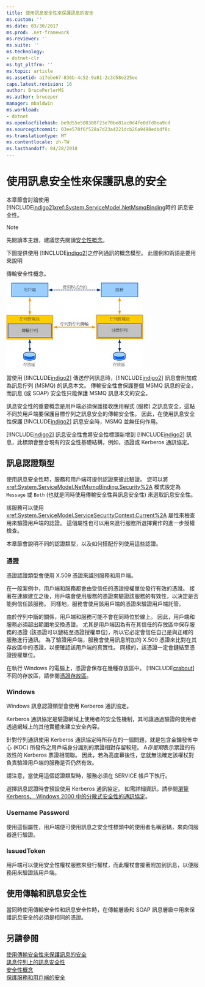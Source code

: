 ```yaml
---
title: 使用訊息安全性來保護訊息的安全
ms.custom: ''
ms.date: 03/30/2017
ms.prod: .net-framework
ms.reviewer: ''
ms.suite: ''
ms.technology:
- dotnet-clr
ms.tgt_pltfrm: ''
ms.topic: article
ms.assetid: a17ebe67-836b-4c52-9a81-2c3d58e225ee
caps.latest.revision: 16
author: BrucePerlerMS
ms.author: bruceper
manager: mbaldwin
ms.workload:
- dotnet
ms.openlocfilehash: be9d55e508308f23e70be81ac0d4fe0dfd0ea9cd
ms.sourcegitcommit: 03ee570f6f528a7d23a4221dcb26a9498edbdf8c
ms.translationtype: MT
ms.contentlocale: zh-TW
ms.lasthandoff: 04/28/2018
---
```

# <a name="securing-messages-using-message-security"></a>使用訊息安全性來保護訊息的安全
本章節會討論使用 [!INCLUDE[indigo2](../../../../includes/indigo2-md.md)]<xref:System.ServiceModel.NetMsmqBinding>時的  訊息安全性。  
  
> [!NOTE]
>  先閱讀本主題，建議您先閱讀[安全性概念](../../../../docs/framework/wcf/feature-details/security-concepts.md)。  
  
 下圖提供使用 [!INCLUDE[indigo2](../../../../includes/indigo2-md.md)]之佇列通訊的概念模型。 此圖例和術語是要用來說明  
  
 傳輸安全性概念。  
  
 ![排入佇列的應用程式圖表](../../../../docs/framework/wcf/feature-details/media/distributed-queue-figure.jpg "分散式佇列圖")  
  
 當使用 [!INCLUDE[indigo2](../../../../includes/indigo2-md.md)] 傳送佇列訊息時，[!INCLUDE[indigo2](../../../../includes/indigo2-md.md)] 訊息會附加成為訊息佇列 (MSMQ) 的訊息本文。 傳輸安全性會保護整個 MSMQ 訊息的安全，而訊息 (或 SOAP) 安全性只能保護 MSMQ 訊息本文的安全。  
  
 訊息安全性的重要概念是用戶端必須保護接收應用程式 (服務) 之訊息安全，這點不同於用戶端要保護目標佇列之訊息安全的傳輸安全性。 因此，在使用訊息安全性保護 [!INCLUDE[indigo2](../../../../includes/indigo2-md.md)] 訊息安全時，MSMQ 並無任何作用。  
  
 [!INCLUDE[indigo2](../../../../includes/indigo2-md.md)] 訊息安全性會將安全性標頭新增到 [!INCLUDE[indigo2](../../../../includes/indigo2-md.md)] 訊息，此標頭會整合現有的安全性基礎結構，例如，憑證或 Kerberos 通訊協定。  
  
## <a name="message-credential-type"></a>訊息認證類型  
 使用訊息安全性時，服務和用戶端可提供認證來彼此驗證。 您可以將 <xref:System.ServiceModel.NetMsmqBinding.Security%2A> 模式設定為 `Message` 或 `Both` (也就是同時使用傳輸安全性與訊息安全性) 來選取訊息安全性。  
  
 該服務可以使用 <xref:System.ServiceModel.ServiceSecurityContext.Current%2A> 屬性來檢查用來驗證用戶端的認證。 這個屬性也可以用來進行服務所選擇實作的進一步授權檢查。  
  
 本章節會說明不同的認證類型，以及如何搭配佇列使用這些認證。  
  
### <a name="certificate"></a>憑證  
 憑證認證類型會使用 X.509 憑證來識別服務和用戶端。  
  
 在一般案例中，用戶端和服務都會由受信任的憑證授權單位發行有效的憑證。 接著在連線建立之後，用戶端會使用服務的憑證來驗證該服務的有效性，以決定是否能夠信任該服務。 同樣地，服務會使用該用戶端的憑證來驗證用戶端託管。  
  
 由於佇列中斷的關係，用戶端和服務可能不會在同時位於線上。 因此，用戶端和服務必須超出範圍地交換憑證。 尤其是用戶端因為有在其信任的存放區中保存服務的憑證 (該憑證可以鏈結至憑證授權單位)，所以它必定會信任自己是與正確的服務進行通訊。 為了驗證用戶端，服務會使用訊息附加的 X.509 憑證來比對在其存放區中的憑證，以便確認該用戶端的真實性。 同樣的，該憑證一定會鏈結至憑證授權單位。  
  
 在執行 Windows 的電腦上，憑證會保存在幾種存放區中。 [!INCLUDE[crabout](../../../../includes/crabout-md.md)] 不同的存放區，請參閱[憑證存放區](http://go.microsoft.com/fwlink/?LinkId=87787)。  
  
### <a name="windows"></a>Windows  
 Windows 訊息認證類型會使用 Kerberos 通訊協定。  
  
 Kerberos 通訊協定是驗證網域上使用者的安全性機制，其可讓通過驗證的使用者透過網域上的其他實體來建立安全內容。  
  
 針對佇列通訊使用 Kerberos 通訊協定時所存在的一個問題，就是包含金鑰發佈中心 (KDC) 所發佈之用戶端身分識別的票證相對存留較短。 A*存留期*表示票證的有效性的 Kerberos 票證相關聯。 因此，若為高度幕後性，您就無法確定該權杖對負責驗證用戶端的服務是否仍然有效。  
  
 請注意，當使用這個認證類型時，服務必須在 SERVICE 帳戶下執行。  
  
 選擇訊息認證時會預設使用 Kerberos 通訊協定。 如需詳細資訊，請參閱[瀏覽 Kerberos、 Windows 2000 中的分散式安全性的通訊協定](http://go.microsoft.com/fwlink/?LinkId=87790)。  
  
### <a name="username-password"></a>Username Password  
 使用這個屬性，用戶端便可使用訊息之安全性標頭中的使用者名稱密碼，來向伺服器進行驗證。  
  
### <a name="issuedtoken"></a>IssuedToken  
 用戶端可以使用安全性權杖服務來發行權杖，而此權杖會接著附加到訊息，以便服務用來驗證該用戶端。  
  
## <a name="using-transport-and-message-security"></a>使用傳輸和訊息安全性  
 當同時使用傳輸安全性和訊息安全性時，在傳輸層級和 SOAP 訊息層級中用來保護訊息安全的必須是相同的憑證。  
  
## <a name="see-also"></a>另請參閱  
 [使用傳輸安全性來保護訊息的安全](../../../../docs/framework/wcf/feature-details/securing-messages-using-transport-security.md)  
 [訊息佇列上的訊息安全性](../../../../docs/framework/wcf/samples/message-security-over-message-queuing.md)  
 [安全性概念](../../../../docs/framework/wcf/feature-details/security-concepts.md)  
 [保護服務和用戶端的安全](../../../../docs/framework/wcf/feature-details/securing-services-and-clients.md)
